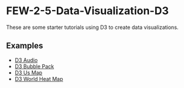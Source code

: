 # FEW-2-5-Data-Visualization-D3

These are some starter tutorials using D3 to create data visualizations. 

## Examples

- [D3 Audio](d3-audio/index.html)
- [D3 Bubble Pack](d3-bubble-pack/index.html)
- [D3 Us Map](d3-us-map/index.html)
- [D3 World Heat Map](d3-world-heat-map/index.html)
